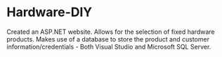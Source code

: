 # Hardware-DIY
Created an ASP.NET website. Allows for the selection of fixed hardware products. Makes use of a database to store the product and customer information/credentials - Both Visual Studio and Microsoft SQL Server.
